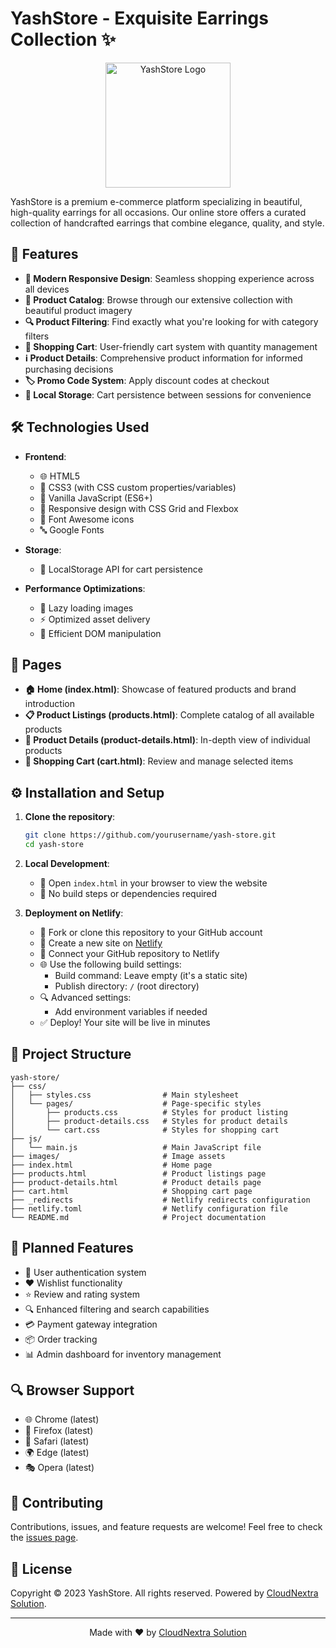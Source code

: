 # YashStore - Exquisite Earrings Collection ✨

<p align="center">
  <img src="images/logo.png" alt="YashStore Logo" width="200" height="auto">
</p>

YashStore is a premium e-commerce platform specializing in beautiful, high-quality earrings for all occasions. Our online store offers a curated collection of handcrafted earrings that combine elegance, quality, and style.

## 🌟 Features

- **🔄 Modern Responsive Design**: Seamless shopping experience across all devices
- **📱 Product Catalog**: Browse through our extensive collection with beautiful product imagery
- **🔍 Product Filtering**: Find exactly what you're looking for with category filters
- **🛒 Shopping Cart**: User-friendly cart system with quantity management
- **ℹ️ Product Details**: Comprehensive product information for informed purchasing decisions
- **🏷️ Promo Code System**: Apply discount codes at checkout
- **💾 Local Storage**: Cart persistence between sessions for convenience

## 🛠️ Technologies Used

- **Frontend**:
  - 🌐 HTML5
  - 🎨 CSS3 (with CSS custom properties/variables)
  - 📜 Vanilla JavaScript (ES6+)
  - 📱 Responsive design with CSS Grid and Flexbox
  - 🔣 Font Awesome icons
  - 🔤 Google Fonts

- **Storage**:
  - 💽 LocalStorage API for cart persistence

- **Performance Optimizations**:
  - 🚀 Lazy loading images
  - ⚡ Optimized asset delivery
  - 🔄 Efficient DOM manipulation

## 📱 Pages

- **🏠 Home (index.html)**: Showcase of featured products and brand introduction
- **📋 Product Listings (products.html)**: Complete catalog of all available products
- **🔎 Product Details (product-details.html)**: In-depth view of individual products
- **🛒 Shopping Cart (cart.html)**: Review and manage selected items

## ⚙️ Installation and Setup

1. **Clone the repository**:
   ```bash
   git clone https://github.com/yourusername/yash-store.git
   cd yash-store
   ```

2. **Local Development**:
   - 📂 Open `index.html` in your browser to view the website
   - 🔧 No build steps or dependencies required

3. **Deployment on Netlify**:
   - 🚀 Fork or clone this repository to your GitHub account
   - 📝 Create a new site on [Netlify](https://app.netlify.com/)
   - 🔄 Connect your GitHub repository to Netlify
   - 🌐 Use the following build settings:
     - Build command: Leave empty (it's a static site)
     - Publish directory: `/` (root directory)
   - 🔍 Advanced settings:
     - Add environment variables if needed
   - ✅ Deploy! Your site will be live in minutes

## 🔧 Project Structure

```
yash-store/
├── css/
│   ├── styles.css                # Main stylesheet
│   └── pages/                    # Page-specific styles
│       ├── products.css          # Styles for product listing
│       ├── product-details.css   # Styles for product details
│       └── cart.css              # Styles for shopping cart
├── js/
│   └── main.js                   # Main JavaScript file
├── images/                       # Image assets
├── index.html                    # Home page
├── products.html                 # Product listings page
├── product-details.html          # Product details page
├── cart.html                     # Shopping cart page
├── _redirects                    # Netlify redirects configuration
├── netlify.toml                  # Netlify configuration file
└── README.md                     # Project documentation
```

## 🚀 Planned Features

- 👤 User authentication system
- ❤️ Wishlist functionality
- ⭐ Review and rating system
- 🔍 Enhanced filtering and search capabilities
- 💳 Payment gateway integration
- 📦 Order tracking
- 📊 Admin dashboard for inventory management

## 🔍 Browser Support

- 🌐 Chrome (latest)
- 🦊 Firefox (latest)
- 🧭 Safari (latest)
- 🌍 Edge (latest)
- 🎭 Opera (latest)

## 🤝 Contributing

Contributions, issues, and feature requests are welcome! Feel free to check the [issues page](https://github.com/yourusername/yash-store/issues).

## 📜 License

Copyright © 2023 YashStore. All rights reserved. Powered by [CloudNextra Solution](https://github.com/GihanPasidu).

---

<p align="center">
  Made with ❤️ by <a href="https://github.com/GihanPasidu">CloudNextra Solution</a>
</p>

